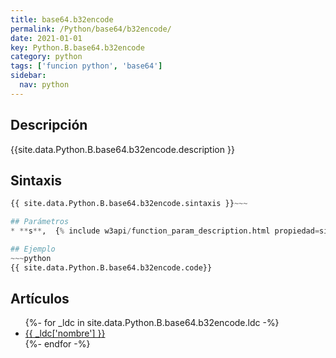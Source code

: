 ```yaml
---
title: base64.b32encode
permalink: /Python/base64/b32encode/
date: 2021-01-01
key: Python.B.base64.b32encode
category: python
tags: ['funcion python', 'base64']
sidebar: 
  nav: python
---
```


## Descripción
{{site.data.Python.B.base64.b32encode.description }}

## Sintaxis
~~~python
{{ site.data.Python.B.base64.b32encode.sintaxis }}~~~

## Parámetros
* **s**,  {% include w3api/function_param_description.html propiedad=site.data.Python.B.base64.b32encode valor="s" %}

## Ejemplo
~~~python
{{ site.data.Python.B.base64.b32encode.code}}
~~~

## Artículos
<ul>
{%- for _ldc in site.data.Python.B.base64.b32encode.ldc -%}
   <li>
       <a href="{{_ldc['url'] }}">{{ _ldc['nombre'] }}</a>
   </li>
{%- endfor -%}
</ul>
